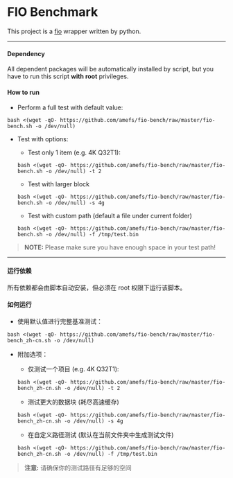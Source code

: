 # FIO Benchmark

This project is a [fio](https://github.com/axboe/fio) wrapper written by python.

---

#### Dependency

All dependent packages will be automatically installed by script, but you have to run this script **with root** privileges.

#### How to run

- Perform a full test with default value:

```
bash <(wget -qO- https://github.com/amefs/fio-bench/raw/master/fio-bench.sh -o /dev/null)
```

- Test with options:

  - Test only 1 item (e.g. 4K Q32T1):

  ```
  bash <(wget -qO- https://github.com/amefs/fio-bench/raw/master/fio-bench.sh -o /dev/null) -t 2
  ```

  - Test with larger block

  ```
  bash <(wget -qO- https://github.com/amefs/fio-bench/raw/master/fio-bench.sh -o /dev/null) -s 4g
  ```

  - Test with custom path (default a file under current folder)

  ```
  bash <(wget -qO- https://github.com/amefs/fio-bench/raw/master/fio-bench.sh -o /dev/null) -f /tmp/test.bin
  ```

> **NOTE:** Please make sure you have enough space in your test path!

---

#### 运行依赖

所有依赖都会由脚本自动安装，但必须在 root 权限下运行该脚本。

#### 如何运行

- 使用默认值进行完整基准测试：

```
bash <(wget -qO- https://github.com/amefs/fio-bench/raw/master/fio-bench_zh-cn.sh -o /dev/null)
```

- 附加选项：

  - 仅测试一个项目 (e.g. 4K Q32T1):

  ```
  bash <(wget -qO- https://github.com/amefs/fio-bench/raw/master/fio-bench_zh-cn.sh -o /dev/null) -t 2
  ```

  - 测试更大的数据块 (耗尽高速缓存)

  ```
  bash <(wget -qO- https://github.com/amefs/fio-bench/raw/master/fio-bench_zh-cn.sh -o /dev/null) -s 4g
  ```

  - 在自定义路径测试 (默认在当前文件夹中生成测试文件)

  ```
  bash <(wget -qO- https://github.com/amefs/fio-bench/raw/master/fio-bench_zh-cn.sh -o /dev/null) -f /tmp/test.bin
  ```

> **注意:** 请确保你的测试路径有足够的空间
